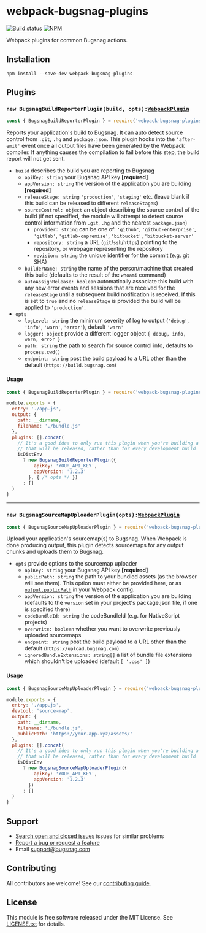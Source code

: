 # webpack-bugsnag-plugins
[![Build status](https://travis-ci.org/bugsnag/webpack-bugsnag-plugins.svg?branch=master)](https://travis-ci.org/bugsnag/webpack-bugsnag-plugins)
[![NPM](https://img.shields.io/npm/v/webpack-bugsnag-plugins.svg)](https://npmjs.org/package/webpack-bugsnag-plugins)

Webpack plugins for common Bugsnag actions.

## Installation

```
npm install --save-dev webpack-bugsnag-plugins
```

## Plugins

### `new BugsnagBuildReporterPlugin(build, opts):`[`WebpackPlugin`](https://webpack.js.org/concepts/plugins/)

```js
const { BugsnagBuildReporterPlugin } = require('webpack-bugsnag-plugins')
```

Reports your application's build to Bugsnag. It can auto detect source control from `.git`, `.hg` and `package.json`.
This plugin hooks into the `'after-emit'` event once all output files have been generated by the Webpack compiler. If anything causes the compilation to fail before this step, the build report will not get sent.

- `build` describes the build you are reporting to Bugsnag
  - `apiKey: string` your Bugsnag API key __[required]__
  - `appVersion: string` the version of the application you are building __[required]__
  - `releaseStage: string` `'production'`, `'staging'` etc. (leave blank if this build can be released to different `releaseStage`s)
  - `sourceControl: object` an object describing the source control of the build (if not specified, the module will attempt to detect source control information from `.git`, `.hg` and the nearest `package.json`)
    - `provider: string` can be one of: `'github'`, `'github-enterprise'`, `'gitlab'`, `'gitlab-onpremise'`, `'bitbucket'`, `'bitbucket-server'`
    - `repository: string` a URL (`git`/`ssh`/`https`) pointing to the repository, or webpage representing the repository
    - `revision: string` the unique identifier for the commit (e.g. git SHA)
  - `builderName: string` the name of the person/machine that created this build (defaults to the result of the `whoami` command)
  - `autoAssignRelease: boolean` automatically associate this build with any new error events and sessions that are received for the `releaseStage` until a subsequent build notification is received. If this is set to `true` and no `releaseStage` is provided the build will be applied to `'production'`.
- `opts`
  - `logLevel: string` the minimum severity of log to output (`'debug'`, `'info'`, `'warn'`, `'error'`), default `'warn'`
  - `logger: object` provide a different logger object `{ debug, info, warn, error }`
  - `path: string` the path to search for source control info, defaults to `process.cwd()`
  - `endpoint: string` post the build payload to a URL other than the default (`https://build.bugsnag.com`)

#### Usage

```js
const { BugsnagBuildReporterPlugin } = require('webpack-bugsnag-plugins')

module.exports = {
  entry: './app.js',
  output: {
    path: __dirname,
    filename: './bundle.js'
  },
  plugins: [].concat(
    // It's a good idea to only run this plugin when you're building a bundle
    // that will be released, rather than for every development build
    isDistEnv
      ? new BugsnagBuildReporterPlugin({
          apiKey: 'YOUR_API_KEY',
          appVersion: '1.2.3'
        }, { /* opts */ })
      : []
  )
}
```

---

### `new BugsnagSourceMapUploaderPlugin(opts):`[`WebpackPlugin`](https://webpack.js.org/concepts/plugins/)

```js
const { BugsnagSourceMapUploaderPlugin } = require('webpack-bugsnag-plugins')
```

Upload your application's sourcemap(s) to Bugsnag. When Webpack is done producing output, this plugin detects sourcemaps for any output chunks and uploads them to Bugsnag.

- `opts` provide options to the sourcemap uploader
  - `apiKey: string` your Bugsnag API key __[required]__
  - `publicPath: string` the path to your bundled assets (as the browser will see them). This option must either be provided here, or as [`output.publicPath`](https://webpack.js.org/configuration/output/#output-publicpath) in your Webpack config.
  - `appVersion: string` the version of the application you are building (defaults to the `version` set in your project's package.json file, if one is specified there)
  - `codeBundleId: string` the codeBundleId (e.g. for NativeScript projects)
  - `overwrite: boolean` whether you want to overwrite previously uploaded sourcemaps
  - `endpoint: string` post the build payload to a URL other than the default (`https://upload.bugsnag.com`)
  - `ignoredBundleExtensions: string[]` a list of bundle file extensions which shouldn't be uploaded (default `[ '.css' ]`)

#### Usage

```js
const { BugsnagSourceMapUploaderPlugin } = require('webpack-bugsnag-plugins')

module.exports = {
  entry: './app.js',
  devtool: 'source-map',
  output: {
    path: __dirname,
    filename: './bundle.js',
    publicPath: 'https://your-app.xyz/assets/'
  },
  plugins: [].concat(
    // It's a good idea to only run this plugin when you're building a bundle
    // that will be released, rather than for every development build
    isDistEnv
      ? new BugsnagSourceMapUploaderPlugin({
          apiKey: 'YOUR_API_KEY',
          appVersion: '1.2.3'
        })
      : []
  )
}
```

## Support

- [Search open and closed issues](https://github.com/bugsnag/webpack-bugsnag-plugins/issues?q=is%3Aissue) issues for similar problems
- [Report a bug or request a feature](https://github.com/bugsnag/webpack-bugsnag-plugins/issues/new)
- Email [support@bugsnag.com](mailto:support@bugsnag.com)

## Contributing

All contributors are welcome! See our [contributing guide](CONTRIBUTING.md).

## License

This module is free software released under the MIT License. See [LICENSE.txt](LICENSE.txt) for details.
